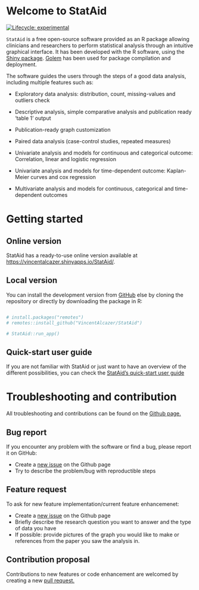 
<!-- README.md is generated from README.Rmd. Please edit that file -->

# Welcome to StatAid

<!-- badges: start -->

[![Lifecycle:
experimental](https://img.shields.io/badge/lifecycle-experimental-orange.svg)](https://www.tidyverse.org/lifecycle/#experimental)
<!-- badges: end -->

`StatAid` is a free open-source software provided as an R package
allowing clinicians and researchers to perform statistical analysis
through an intuitive graphical interface. It has been developed with the
R software, using the [Shiny package](https://shiny.rstudio.com/).
[Golem](https://github.com/ThinkR-open/golem) has been used for package
compilation and deployment.

The software guides the users through the steps of a good data analysis,
including multiple features such as:

<ul>

<li>

Exploratory data analysis: distribution, count, missing-values and
outliers check

</li>

<li>

Descriptive analysis, simple comparative analysis and publication ready
‘table 1’ output

</li>

<li>

Publication-ready graph customization

</li>

<li>

Paired data analysis (case-control studies, repeated measures)

</li>

<li>

Univariate analysis and models for continuous and categorical outcome:
Correlation, linear and logistic regression

</li>

<li>

Univariate analysis and models for time-dependent outcome: Kaplan-Meier
curves and cox regression

</li>

<li>

Multivariate analysis and models for continuous, categorical and
time-dependent outcomes

</li>

</ul>

# Getting started

## Online version

StatAid has a ready-to-use online version available at
<https://vincentalcazer.shinyapps.io/StatAid/>.

## Local version

You can install the development version from
[GitHub](https://github.com/VincentAlcazer/StatAid) else by cloning the
repository or directly by downloading the package in R:

``` r

# install.packages("remotes")
# remotes::install_github("VincentAlcazer/StatAid")

# StatAid::run_app()
```

## Quick-start user guide

If you are not familiar with StatAid or just want to have an overview of
the different possibilities, you can check the [StatAid’s quick-start
user
guide](https://github.com/VincentAlcazer/StatAid/blob/master/STATAID_QUICK_START_USER_GUIDE.pdf)

# Troubleshooting and contribution

All troubleshooting and contributions can be found on the [Github
page.](https://github.com/VincentAlcazer/StatAid/issues)

## Bug report

If you encounter any problem with the software or find a bug, please
report it on GitHub:

  - Create a [new
    issue](https://github.com/VincentAlcazer/StatAid/issues) on the
    Github page
  - Try to describe the problem/bug with reproductible steps

## Feature request

To ask for new feature implementation/current feature enhancemenet:

  - Create a [new
    issue](https://github.com/VincentAlcazer/StatAid/issues) on the
    Github page
  - Briefly describe the research question you want to answer and the
    type of data you have
  - If possible: provide pictures of the graph you would like to make or
    references from the paper you saw the analysis in.

## Contribution proposal

Contributions to new features or code enhancement are welcomed by
creating a new [pull
request.](https://github.com/VincentAlcazer/StatAid/pulls)
